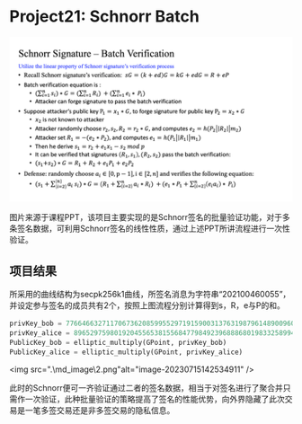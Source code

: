 # Project21: Schnorr Batch

<img src=".\md_image\1.png" alt="image-20230715134318095"  />

图片来源于课程PPT，该项目主要实现的是Schnorr签名的批量验证功能，对于多条签名数据，可利用Schnorr签名的线性性质，通过上述PPT所讲流程进行一次性验证。

## 项目结果

​	所采用的曲线结构为secpk256k1曲线，所签名消息为字符串“202100460055”，并设定参与签名的成员共有2个，按照上图流程分别计算得到s，R，e与P的和。

```python
privKey_bob = 77664663271170673620859955297191590031376319879614890096024130175852238738811
privKey_alice = 89652975980192045565381556847798492396888680198332589948144044069692575244768
PublicKey_bob = elliptic_multiply(GPoint, privKey_bob)
PublicKey_alice = elliptic_multiply(GPoint, privKey_alice)
```

<img src=".\md_image\2.png"alt="image-20230715142534911"  />

此时的Schnorr便可一齐验证通过二者的签名数据，相当于对签名进行了聚合并只需作一次验证，此种批量验证的策略提高了签名的性能优势，向外界隐藏了此次交易是一笔多签交易还是非多签交易的隐私信息。
